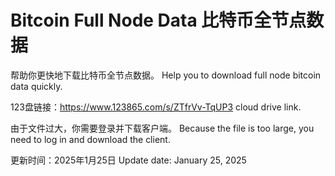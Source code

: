 # Bitcoin Full Node Data 比特币全节点数据
帮助你更快地下载比特币全节点数据。
Help you to download full node bitcoin data quickly.

123盘链接：https://www.123865.com/s/ZTfrVv-TqUP3
cloud drive link.

由于文件过大，你需要登录并下载客户端。
Because the file is too large, you need to log in and download the client.

更新时间：2025年1月25日
Update date: January 25, 2025

